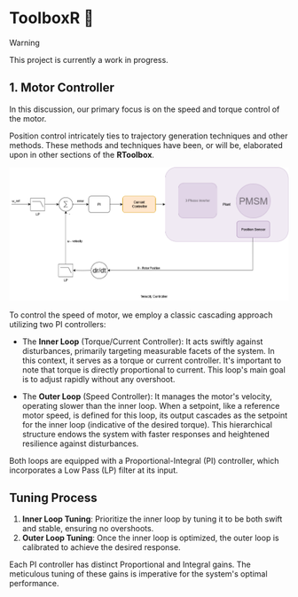 # ToolboxR 📖


> [!WARNING] 
> This project is currently a work in progress. 


## 1. Motor Controller

In this discussion, our primary focus is on the speed and torque control of the motor. 

Position control intricately ties to trajectory generation techniques and other methods. These methods and techniques have been, or will be, elaborated upon in other sections of the **RToolbox**.

![](wControlDiagram.drawio.png)


To control the speed of motor, we employ a classic cascading approach utilizing two PI controllers:

- The **Inner Loop** (Torque/Current Controller): It acts swiftly against disturbances, primarily targeting measurable facets of the system. In this context, it serves as a torque or current controller. It's important to note that torque is directly proportional to current. This loop's main goal is to adjust rapidly without any overshoot.
  
- The **Outer Loop** (Speed Controller): It manages the motor's velocity, operating slower than the inner loop. When a setpoint, like a reference motor speed, is defined for this loop, its output cascades as the setpoint for the inner loop (indicative of the desired torque). This hierarchical structure endows the system with faster responses and heightened resilience against disturbances.

Both loops are equipped with a Proportional-Integral (PI) controller, which incorporates a Low Pass (LP) filter at its input.

## Tuning Process

1. **Inner Loop Tuning**: Prioritize the inner loop by tuning it to be both swift and stable, ensuring no overshoots.
2. **Outer Loop Tuning**: Once the inner loop is optimized, the outer loop is calibrated to achieve the desired response.

Each PI controller has distinct Proportional and Integral gains. The meticulous tuning of these gains is imperative for the system's optimal performance.








